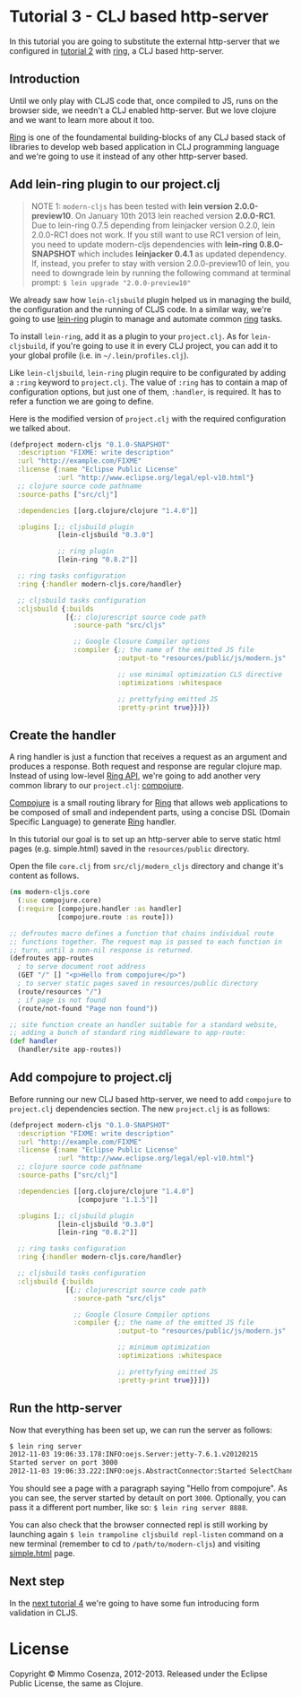 # Tutorial 3 - CLJ based http-server

In this tutorial you are going to substitute the external http-server
that we configured in [tutorial 2][1] with [ring][2], a CLJ based
http-server.

## Introduction

Until we only play with CLJS code that, once compiled to JS, runs on the
browser side, we needn't a CLJ enabled http-server. But we love clojure
and we want to learn more about it too.

[Ring][2] is one of the foundamental building-blocks of any CLJ based
stack of libraries to develop web based application in CLJ programming
language and we're going to use it instead of any other http-server
based.

## Add lein-ring plugin to our project.clj

> NOTE 1: `modern-cljs` has been tested with **lein version
> 2.0.0-preview10**. On January 10th 2013 lein reached version
> **2.0.0-RC1**. Due to lein-ring 0.7.5 depending from leinjacker
> version 0.2.0, lein 2.0.0-RC1 does not work. If you still want to
> use RC1 version of lein, you need to update modern-cljs dependencies
> with **lein-ring 0.8.0-SNAPSHOT** which includes **leinjacker
> 0.4.1** as updated dependency. If, instead, you prefer to stay with
> version 2.0.0-preview10 of lein, you need to downgrade lein by
> running the following command at terminal prompt: `$ lein upgrade
> "2.0.0-preview10"`

We already saw how `lein-cljsbuild` plugin helped us in managing the
build, the configuration and the running of CLJS code. In a similar way,
we're going to use [lein-ring][3] plugin to manage and automate common
[ring][2] tasks.

To install `lein-ring`, add it as a plugin to your `project.clj`. As for
`lein-cljsbuild`, if you're going to use it in every CLJ project, you
can add it to your global profile (i.e. in `~/.lein/profiles.clj`).

Like `lein-cljsbuild`, `lein-ring` plugin require to be configurated by
adding a `:ring` keyword to `project.clj`. The value of `:ring` has to
contain a map of configuration options, but just one of them,
`:handler`, is required. It has to refer a function we are going to
define.

Here is the modified version of `project.clj` with the required
configuration we talked about.

```clojure
(defproject modern-cljs "0.1.0-SNAPSHOT"
  :description "FIXME: write description"
  :url "http://example.com/FIXME"
  :license {:name "Eclipse Public License"
            :url "http://www.eclipse.org/legal/epl-v10.html"}
  ;; clojure source code pathname
  :source-paths ["src/clj"]

  :dependencies [[org.clojure/clojure "1.4.0"]]

  :plugins [;; cljsbuild plugin
            [lein-cljsbuild "0.3.0"]

            ;; ring plugin
            [lein-ring "0.8.2"]]

  ;; ring tasks configuration
  :ring {:handler modern-cljs.core/handler}

  ;; cljsbuild tasks configuration
  :cljsbuild {:builds
              [{;; clojurescript source code path
                :source-path "src/cljs"

                ;; Google Closure Compiler options
                :compiler {;; the name of the emitted JS file
                           :output-to "resources/public/js/modern.js"

                           ;; use minimal optimization CLS directive
                           :optimizations :whitespace

                           ;; prettyfying emitted JS
                           :pretty-print true}}]})
```

## Create the handler

A ring handler is just a function that receives a request as an
argument and produces a response. Both request and response are
regular clojure map. Instead of using low-level [Ring API][4], we're
going to add another very common library to our `project.clj`:
[compojure][5].

[Compojure][5] is a small routing library for [Ring][2] that allows
web applications to be composed of small and independent parts, using
a concise DSL (Domain Specific Language) to generate [Ring][2]
handler.

In this tutorial our goal is to set up an http-server able to serve
static html pages (e.g. simple.html) saved in the `resources/public`
directory.

Open the file `core.clj` from `src/clj/modern_cljs` directory and
change it's content as follows.

```clojure
(ns modern-cljs.core
  (:use compojure.core)
  (:require [compojure.handler :as handler]
            [compojure.route :as route]))

;; defroutes macro defines a function that chains individual route
;; functions together. The request map is passed to each function in
;; turn, until a non-nil response is returned.
(defroutes app-routes
  ; to serve document root address
  (GET "/" [] "<p>Hello from compojure</p>")
  ; to server static pages saved in resources/public directory
  (route/resources "/")
  ; if page is not found
  (route/not-found "Page non found"))

;; site function create an handler suitable for a standard website,
;; adding a bunch of standard ring middleware to app-route:
(def handler
  (handler/site app-routes))
```

## Add compojure to project.clj

Before running our new CLJ based http-server, we need to add `compojure`
to `project.clj` dependencies section. The new `project.clj` is as
follows:

```clojure
(defproject modern-cljs "0.1.0-SNAPSHOT"
  :description "FIXME: write description"
  :url "http://example.com/FIXME"
  :license {:name "Eclipse Public License"
            :url "http://www.eclipse.org/legal/epl-v10.html"}
  ;; clojure source code pathname
  :source-paths ["src/clj"]

  :dependencies [[org.clojure/clojure "1.4.0"]
                 [compojure "1.1.5"]]

  :plugins [;; cljsbuild plugin
            [lein-cljsbuild "0.3.0"]
            [lein-ring "0.8.2"]]

  ;; ring tasks configuration
  :ring {:handler modern-cljs.core/handler}

  ;; cljsbuild tasks configuration
  :cljsbuild {:builds
              [{;; clojurescript source code path
                :source-path "src/cljs"

                ;; Google Closure Compiler options
                :compiler {;; the name of the emitted JS file
                           :output-to "resources/public/js/modern.js"

                           ;; minimum optimization
                           :optimizations :whitespace

                           ;; prettyfying emitted JS
                           :pretty-print true}}]})
```

## Run the http-server

Now that everything has been set up, we can run the server as follows:

```bash
$ lein ring server
2012-11-03 19:06:33.178:INFO:oejs.Server:jetty-7.6.1.v20120215
Started server on port 3000
2012-11-03 19:06:33.222:INFO:oejs.AbstractConnector:Started SelectChannelConnector@0.0.0.0:3000
```

You should see a page with a paragraph saying
"Hello from compojure".  As you can see, the server started by detault
on port `3000`. Optionally, you can pass it a different port number,
like so: `$ lein ring server 8888`.

You can also check that the browser connected repl is still working by
launching again `$ lein trampoline cljsbuild repl-listen` command on a
new terminal (remember to cd to `/path/to/modern-cljs`) and visiting
[simple.html][6] page.

## Next step

In the [next tutorial 4][7] we're going to have some fun introducing form validation in CLJS.

# License

Copyright © Mimmo Cosenza, 2012-2013. Released under the Eclipse Public
License, the same as Clojure.

[1]: https://github.com/magomimmo/modern-cljs/blob/master/doc/tutorial-02.md
[2]: https://github.com/mmcgrana/ring.git
[3]: https://github.com/weavejester/lein-ring
[4]: http://ring-clojure.github.com/ring/
[5]: https://github.com/weavejester/compojure.git
[6]: http://localhost:3000/simple.html
[7]: https://github.com/magomimmo/modern-cljs/blob/master/doc/tutorial-04.md
